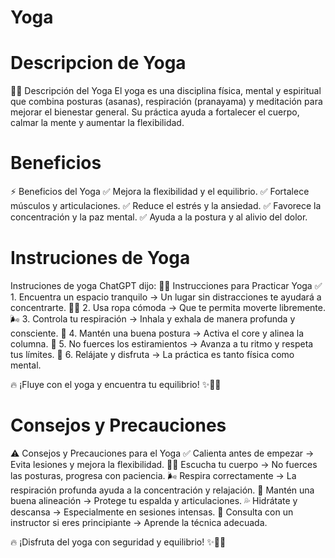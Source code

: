 # Yoga

# Descripcion de Yoga
🧘‍♂️ Descripción del Yoga
El yoga es una disciplina física, mental y espiritual que combina posturas (asanas), respiración (pranayama) y meditación para mejorar el bienestar general. Su práctica ayuda a fortalecer el cuerpo, calmar la mente y aumentar la flexibilidad.

# Beneficios 
⚡ Beneficios del Yoga
✅ Mejora la flexibilidad y el equilibrio.
✅ Fortalece músculos y articulaciones.
✅ Reduce el estrés y la ansiedad.
✅ Favorece la concentración y la paz mental.
✅ Ayuda a la postura y al alivio del dolor.

# Instruciones de Yoga
Instruciones de yoga
ChatGPT dijo:
🧘‍♀️ Instrucciones para Practicar Yoga
✅ 1. Encuentra un espacio tranquilo → Un lugar sin distracciones te ayudará a concentrarte.
🧘‍♂️ 2. Usa ropa cómoda → Que te permita moverte libremente.
🌬 3. Controla tu respiración → Inhala y exhala de manera profunda y consciente.
🦶 4. Mantén una buena postura → Activa el core y alinea la columna.
📏 5. No fuerces los estiramientos → Avanza a tu ritmo y respeta tus límites.
🛑 6. Relájate y disfruta → La práctica es tanto física como mental.

🔥 ¡Fluye con el yoga y encuentra tu equilibrio! ✨🧘‍♂️

# Consejos y Precauciones
⚠️ Consejos y Precauciones para el Yoga
✅ Calienta antes de empezar → Evita lesiones y mejora la flexibilidad.
🧘‍♂️ Escucha tu cuerpo → No fuerces las posturas, progresa con paciencia.
🌬 Respira correctamente → La respiración profunda ayuda a la concentración y relajación.
📏 Mantén una buena alineación → Protege tu espalda y articulaciones.
💦 Hidrátate y descansa → Especialmente en sesiones intensas.
🛑 Consulta con un instructor si eres principiante → Aprende la técnica adecuada.

🔥 ¡Disfruta del yoga con seguridad y equilibrio! ✨🧘‍♀️